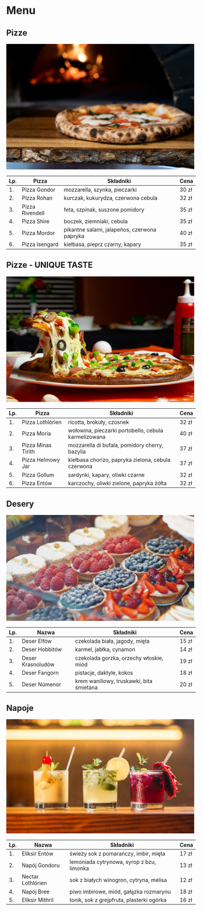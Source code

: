 # Menu
## Pizze

<img src="img/nik-owens-40OJLYVWeeM-unsplash.jpg" width = 500>

| Lp. | Pizza            | Składniki                                   | Cena  |
|-----|------------------|---------------------------------------------|-------|
| 1.  | Pizza Gondor     | mozzarella, szynka, pieczarki               | 30 zł |
| 2.  | Pizza Rohan      | kurczak, kukurydza, czerwona cebula          | 32 zł |
| 3.  | Pizza Rivendell  | feta, szpinak, suszone pomidory              | 35 zł |
| 4.  | Pizza Shire      | boczek, ziemniaki, cebula                    | 35 zł |
| 5.  | Pizza Mordor     | pikantne salami, jalapeños, czerwona papryka | 40 zł |
| 6.  | Pizza Isengard   | kiełbasa, pieprz czarny, kapary              | 35 zł |

## Pizze - UNIQUE TASTE

<img src="img/shourav-sheikh-Q9VEWorDhaY-unsplash.jpg" width = 500>

| Lp. | Pizza            | Składniki                                   | Cena  |
|-----|------------------|---------------------------------------------|-------|
| 1.  | Pizza Lothlórien | ricotta, brokuły, czosnek                    | 32 zł |
| 2.  | Pizza Moria      | wołowina, pieczarki portobello, cebula karmelizowana | 40 zł |
| 3.  | Pizza Minas Tirith | mozzarella di bufala, pomidory cherry, bazylia | 37 zł |
| 4. | Pizza Helmowy Jar | kiełbasa chorizo, papryka zielona, cebula czerwona | 37 zł |
| 5. | Pizza Gollum     | sardynki, kapary, oliwki czarne              | 32 zł |
| 6. | Pizza Entów      | karczochy, oliwki zielone, papryka żółta     | 32 zł |

## Desery 

<img src="img/natalia-y-o9kswzHrvMs-unsplash.jpg" width = 500>

| Lp. | Nazwa             | Składniki                                     | Cena  |
|-----|-------------------|-----------------------------------------------|-------|
| 1.  | Deser Elfów       | czekolada biała, jagody, mięta                | 15 zł |
| 2.  | Deser Hobbitów    | karmel, jabłka, cynamon                       | 14 zł |
| 3.  | Deser Krasnoludów | czekolada gorzka, orzechy włoskie, miód       | 19 zł |
| 4.  | Deser Fangorn     | pistacje, daktyle, kokos                      | 18 zł |
| 5.  | Deser Númenor     | krem waniliowy, truskawki, bita śmietana      | 20 zł |




## Napoje

<img src="img/kobby-mendez-xBFTjrMIC0c-unsplash.jpg" width = 500>

| Lp. | Nazwa             | Składniki                                     | Cena  |
|-----|-------------------|-----------------------------------------------|-------|
| 1.  | Eliksir Entów     | świeży sok z pomarańczy, imbir, mięta         | 17 zł |
| 2.  | Napój Gondoru     | lemoniada cytrynowa, syrop z bzu, limonka     | 13 zł |
| 3.  | Nectar Lothlórien | sok z białych winogron, cytryna, melisa       | 12 zł |
| 4.  | Napój Bree        | piwo imbirowe, miód, gałązka rozmarynu        | 18 zł |
| 5.  | Eliksir Mithril   | tonik, sok z grejpfruta, plasterki ogórka     | 16 zł |


